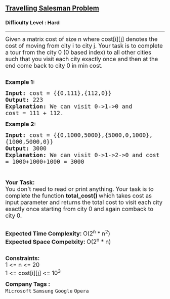 <h2><a href="https://www.geeksforgeeks.org/problems/travelling-salesman-problem2732/1?page=5&difficulty=Hard&sortBy=submissions">Travelling Salesman Problem</a></h2><h3>Difficulty Level : Hard</h3><hr><div class="problems_problem_content__Xm_eO"><p><span style="font-size: 18px;">Given a matrix cost of size n where cost[i][j] denotes the cost of moving from city i to city j. Your task is to complete a tour from the city 0 (0 based index) to all other cities such that you visit each city exactly once and then at the end come back to city 0 in min cost.</span><br>&nbsp;</p>
<p><span style="font-size: 18px;"><strong>Example 1:</strong></span></p>
<pre><span style="font-size: 18px;"><strong>Input: </strong>cost = {{0,111},{112,0}}
<strong>Output: </strong>223
<strong>Explanation: </strong>We can visit 0-&gt;1-&gt;0 and 
cost = 111 + 112.</span>
</pre>
<p><span style="font-size: 18px;"><strong>Example 2:</strong></span></p>
<pre><span style="font-size: 18px;"><strong>Input: </strong>cost = {{0,1000,5000},{5000,0,1000},
{1000,5000,0}}
<strong>Output: </strong>3000
<strong>Explanation: </strong>We can visit 0-&gt;1-&gt;2-&gt;0 and cost 
= 1000+1000+1000 = 3000</span>
</pre>
<p>&nbsp;</p>
<p><span style="font-size: 18px;"><strong>Your Task:</strong><br>You don't need to read or print anything. Your task is to complete the function&nbsp;<strong>total_cost()&nbsp;</strong>which takes cost as input parameter and returns the total cost to visit each city exactly once starting from city 0 and again comback to city 0.</span><br>&nbsp;</p>
<p><span style="font-size: 18px;"><strong>Expected Time Complexity:&nbsp;</strong>O(2<sup>n</sup>&nbsp;* n<sup>2</sup>)<br><strong>Expected Space Compelxity:&nbsp;</strong>O(2<sup>n</sup>&nbsp;* n)</span><br>&nbsp;</p>
<p><span style="font-size: 18px;"><strong>Constraints:</strong><br>1 &lt;= n &lt;= 20<br>1 &lt;= cost[i][j] &lt;= 10<sup>3</sup></span></p></div><p><span style=font-size:18px><strong>Company Tags : </strong><br><code>Microsoft</code>&nbsp;<code>Samsung</code>&nbsp;<code>Google</code>&nbsp;<code>Opera</code>&nbsp;